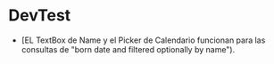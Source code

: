 # DevTest
- [EL TextBox de Name y el Picker de Calendario funcionan para las consultas de "born date and filtered optionally by name").
